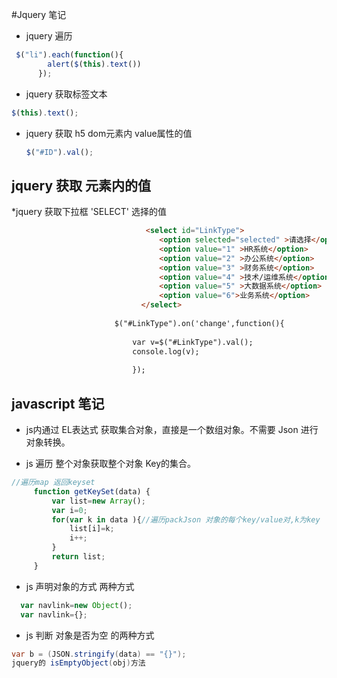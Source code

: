 #Jquery 笔记

* jquery 遍历
```javascript
 $("li").each(function(){
        alert($(this).text())
      });
```

* jquery 获取标签文本
```javascript
$(this).text();
```
  
  
* jquery 获取 h5 dom元素内 value属性的值
    ```javascript
    $("#ID").val();
    ```
 

  
  
 ## jquery 获取 元素内的值
 
 
 *jquery 获取下拉框 'SELECT' 选择的值
 ```html
                               <select id="LinkType">
                                  <option selected="selected" >请选择</option>
                                  <option value="1" >HR系统</option>
                                  <option value="2" >办公系统</option>
                                  <option value="3" >财务系统</option>
                                  <option value="4" >技术/运维系统</option>
                                  <option value="5" >大数据系统</option>
                                  <option value="6">业务系统</option>
                              </select> 
                               
                        $("#LinkType").on('change',function(){
                        		 
                        	var v=$("#LinkType").val();
                        	console.log(v);
                        		
                        	});    
```
 
  
## javascript 笔记
  
*  js内通过 EL表达式 获取集合对象，直接是一个数组对象。不需要 Json 进行对象转换。


* js 遍历 整个对象获取整个对象 Key的集合。
```javascript
//遍历map 返回keyset
     function getKeySet(data) {
         var list=new Array();
         var i=0;
         for(var k in data ){//遍历packJson 对象的每个key/value对,k为key
             list[i]=k;
             i++;
         }
         return list;
     }
```
 
 * js 声明对象的方式 两种方式
 ```javascript
   var navlink=new Object();
   var navlink={};
```
 

 * js 判断 对象是否为空 的两种方式
 ```java
var b = (JSON.stringify(data) == "{}");
jquery的 isEmptyObject(obj)方法 
```
 

    